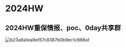 # 2024HW
## 2024HW重保情报、poc、0day共享群
![b23a9a1ea9e157c8387b0b9ec1c866a1](https://github.com/user-attachments/assets/54e26dc8-94ba-460b-b0eb-3dacd3df949d)
